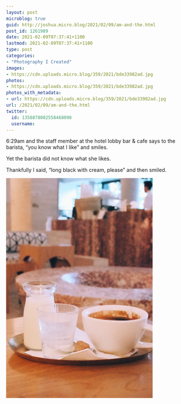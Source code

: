 ```yaml
---
layout: post
microblog: true
guid: http://joshua.micro.blog/2021/02/09/am-and-the.html
post_id: 1261989
date: 2021-02-09T07:37:41+1100
lastmod: 2021-02-09T07:37:41+1100
type: post
categories:
- "Photography I Created"
images:
- https://cdn.uploads.micro.blog/359/2021/bde33982ad.jpg
photos:
- https://cdn.uploads.micro.blog/359/2021/bde33982ad.jpg
photos_with_metadata:
- url: https://cdn.uploads.micro.blog/359/2021/bde33982ad.jpg
url: /2021/02/09/am-and-the.html
twitter:
  id: 1358878002558468098
  username: 
---
```

6:29am and the staff member at the hotel lobby bar & cafe  says to the barista, “you know what I like” and smiles.

Yet the barista did not know what she likes.

Thankfully I said, “long black with cream, please” and then smiled.

<img src="uploads/2021/bde33982ad.jpg" width="400" height="600" alt="" />
